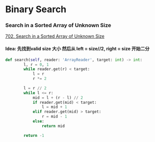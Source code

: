 # Binary Search

### Search in a Sorted Array of Unknown Size

[702. Search in a Sorted Array of Unknown Size](https://leetcode.cn/problems/search-in-a-sorted-array-of-unknown-size/)

#### Idea: 先找到valid size 大小 然后从 left = size//2, right = size 开始二分

```python
def search(self, reader: 'ArrayReader', target: int) -> int:
        l, r = 0, 1
        while reader.get(r) < target:
            l = r
            r *= 2
        
        l = r // 2
        while l <= r:
            mid = l + (r - l) // 2
            if reader.get(mid) < target:
                l = mid + 1
            elif reader.get(mid) > target:
                r = mid - 1
            else:
                return mid
            
        return -1
```



